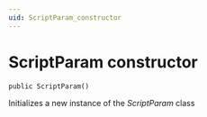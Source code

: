 ```yaml
---
uid: ScriptParam_constructor
---
```


# ScriptParam constructor

```txt
public ScriptParam()
```

Initializes a new instance of the *ScriptParam* class
